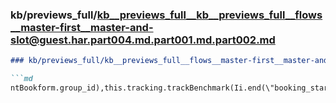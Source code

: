 ### kb/previews_full/kb__previews_full__kb__previews_full__flows__master-first__master-and-slot@guest.har.part004.md.part001.md.part002.md

```md
### kb/previews_full/kb__previews_full__flows__master-first__master-and-slot@guest.har.part004.md.part001.md (part 002)

```md
ntBookform.group_id),this.tracking.trackBenchmark(Ii.end(\"booking_start_app\")))})}getCurrentBoo
```

```

```
